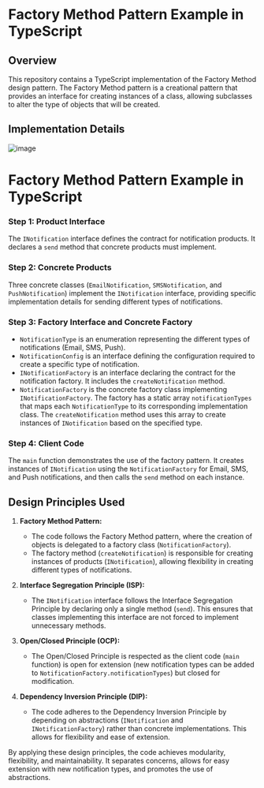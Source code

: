 # Factory Method Pattern Example in TypeScript

## Overview

This repository contains a TypeScript implementation of the Factory Method design pattern. The Factory Method pattern is a creational pattern that provides an interface for creating instances of a class, allowing subclasses to alter the type of objects that will be created.

## Implementation Details
![image](https://github.com/tatianadev27/SoftwareArchitectureAnalysis/assets/54762147/289c11dd-a575-458a-a7c0-7dc4fb0ce3f8)


# Factory Method Pattern Example in TypeScript

### Step 1: Product Interface

The `INotification` interface defines the contract for notification products. It declares a `send` method that concrete products must implement.

### Step 2: Concrete Products

Three concrete classes (`EmailNotification`, `SMSNotification`, and `PushNotification`) implement the `INotification` interface, providing specific implementation details for sending different types of notifications.

### Step 3: Factory Interface and Concrete Factory

- `NotificationType` is an enumeration representing the different types of notifications (Email, SMS, Push).
- `NotificationConfig` is an interface defining the configuration required to create a specific type of notification.
- `INotificationFactory` is an interface declaring the contract for the notification factory. It includes the `createNotification` method.
- `NotificationFactory` is the concrete factory class implementing `INotificationFactory`. The factory has a static array `notificationTypes` that maps each `NotificationType` to its corresponding implementation class. The `createNotification` method uses this array to create instances of `INotification` based on the specified type.

### Step 4: Client Code

The `main` function demonstrates the use of the factory pattern. It creates instances of `INotification` using the `NotificationFactory` for Email, SMS, and Push notifications, and then calls the `send` method on each instance.


## Design Principles Used

1. **Factory Method Pattern:**
   - The code follows the Factory Method pattern, where the creation of objects is delegated to a factory class (`NotificationFactory`).
   - The factory method (`createNotification`) is responsible for creating instances of products (`INotification`), allowing flexibility in creating different types of notifications.

2. **Interface Segregation Principle (ISP):**
   - The `INotification` interface follows the Interface Segregation Principle by declaring only a single method (`send`). This ensures that classes implementing this interface are not forced to implement unnecessary methods.

3. **Open/Closed Principle (OCP):**
   - The Open/Closed Principle is respected as the client code (`main` function) is open for extension (new notification types can be added to `NotificationFactory.notificationTypes`) but closed for modification.

4. **Dependency Inversion Principle (DIP):**
   - The code adheres to the Dependency Inversion Principle by depending on abstractions (`INotification` and `INotificationFactory`) rather than concrete implementations. This allows for flexibility and ease of extension.

By applying these design principles, the code achieves modularity, flexibility, and maintainability. It separates concerns, allows for easy extension with new notification types, and promotes the use of abstractions.


